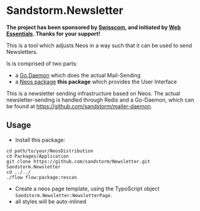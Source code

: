 # Sandstorm.Newsletter

**The project has been sponsored by [Swisscom](https://www.swisscom.ch), and initiated by [Web Essentials](http://www.web-essentials.asia/). Thanks for your support!**

This is a tool which adjusts Neos in a way such that it can be used to send Newsletters.

Is is comprised of two parts:

- a [Go Daemon](https://github.com/sandstorm/mailer-daemon) which does the actual Mail-Sending
- a [Neos package](https://github.com/sandstorm/Sandstorm.Newsletter) **this package** which provides the User Interface

This is a newsletter sending infrastructure based on Neos. The actual newsletter-sending is handled
through Redis and a Go-Daemon, which can be found at https://github.com/sandstorm/mailer-daemon.

## Usage


* Install this package:
```
cd path/to/your/NeosDistribution
cd Packages/Application
git clone https://github.com/sandstorm/Newsletter.git Sandstorm.Newsletter
cd ../../
./flow flow:package:rescan
```

* Create a neos page template, using the TypoScript object `Sandstorm.Newsletter:NewsletterPage`.
* all styles will be auto-inlined
